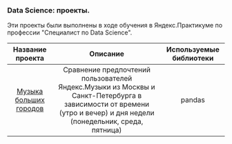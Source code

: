 ### Data Science: проекты.

Эти проекты были выполнены в ходе обучения в Яндекс.Практикуме по профессии "Специалист по Data Science".

| Название проекта| Описание| Используемые библиотеки |
| :------------: | :-------: |:----------------------:|
| [Музыка больших городов](https://github.com/kattylavr/lavreniuk/tree/master/first_project)| Сравнение предпочтений пользователей Яндекс.Музыки из Москвы и Санкт-Петербурга в зависимости от времени (утро и вечер) и дня недели (понедельник, среда, пятница)| pandas |
